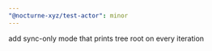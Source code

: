 ```yaml
---
"@nocturne-xyz/test-actor": minor
---
```


add sync-only mode that prints tree root on every iteration

